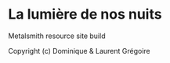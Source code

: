 La lumière de nos nuits
=======================

Metalsmith resource site build

Copyright (c) Dominique & Laurent Grégoire
